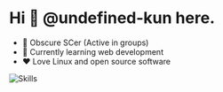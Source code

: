 # Hi 👋 @undefined-kun here.

* 🎈 Obscure SCer (Active in groups)
* 🌱 Currently learning web development
* ❤️ Love Linux and open source software

![Skills](https://skillicons.dev/icons?i=github,c,cpp,html,css,js,py,md,bash,docker,git,linux,vim,vscode)

<!---
undefined-kun/undefined-kun is a ✨ special ✨ repository because its `README.md` (this file) appears on your GitHub profile.
You can click the Preview link to take a look at your changes.
--->
